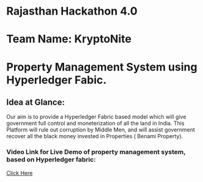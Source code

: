 
# Rajasthan Hackathon 4.0

# Team Name: KryptoNite

# Property Management System using Hyperledger Fabic.

## Idea at Glance:

Our aim is to provide a Hyperledger Fabric based model which will give government full control and moneterization of all the land in India. This Platform will rule out corruption by Middle Men, and will assist government recover all the black money invested in Properties ( Benami Property).


### Video Link for Live Demo of property management system, based on Hyperledger fabric:
   [Click Here](https://drive.google.com/open?id=1-wevFrXEx9nrdYCW5B7IESnmRbYoP_9t)
